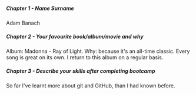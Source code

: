 ##### Chapter 1 - Name Surname
Adam Banach

##### Chapter 2 - Your favourite book/album/movie and why
Album: Madonna - Ray of Light. Why: because it's an all-time classic. Every song is great on its own. I return to this album on a regular basis.

##### Chapter 3 - Describe your skills after completing bootcamp
So far I've learnt more about git and GitHub, than I had known before.
